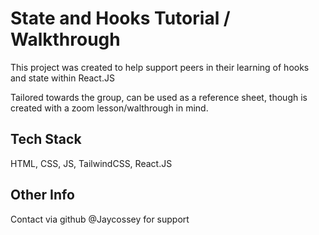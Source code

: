 # State and Hooks Tutorial / Walkthrough

This project was created to help support peers in their learning of hooks and state within React.JS

Tailored towards the group, can be used as a reference sheet, though is created with a zoom lesson/walthrough in mind.

## Tech Stack

HTML, CSS, JS, TailwindCSS, React.JS

## Other Info

Contact via github @Jaycossey for support
